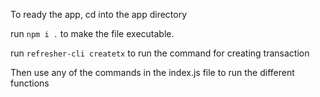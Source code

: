 To ready the app,
cd into the app directory 

run ```npm i .``` to make the file executable.

run ```refresher-cli createtx``` to run the command for creating transaction


Then use any of the commands in the index.js file to run the different functions